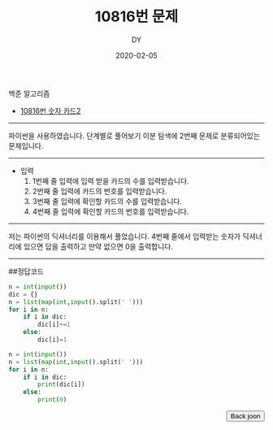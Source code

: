 ﻿---
layout: post
title:  "10816번 문제"
date:   2020-02-05
author: DY
comments: true
categories: backjoon
---


백준 알고리즘 

* [10816번 숫자 카드2](https://www.acmicpc.net/problem/10816)

---

파이썬을 사용하였습니다.
단계별로 풀어보기 이분 탐색에 2번째 문제로 분류되어있는 문제입니다.

---
 
- 입력
  1. 1번째 줄 입력에 입력 받을 카드의 수를 입력받습니다. 
  2. 2번째 줄 입력에 카드의 번호를 입력받습니다. 
  3. 3번째 줄 입력에 확인할 카드의 수를 입력받습니다. 
  4. 4번째 줄 입력에 확인할 카드의 번호를 입력받습니다. 
      
---  
저는 파이썬의 딕셔너리를 이용해서 풀었습니다. 4번째 줄에서 입력받는 숫자가 딕셔너리에 있으면 답을 출력하고 만약 없으면 0을 출력합니다.
  
---
##정답코드
```python
n = int(input())
dic = {}
n = list(map(int,input().split(' ')))
for i in n:
    if i in dic:
        dic[i]+=1
    else:
        dic[i]=1

n = int(input())
n = list(map(int,input().split(' ')))
for i in n:
    if i in dic:
        print(dic[i])
    else:
        print(0)
```


<div style="float: right;">
  <button onclick="location.href='https://www.acmicpc.net/' ">Back joon</button>
</div>

